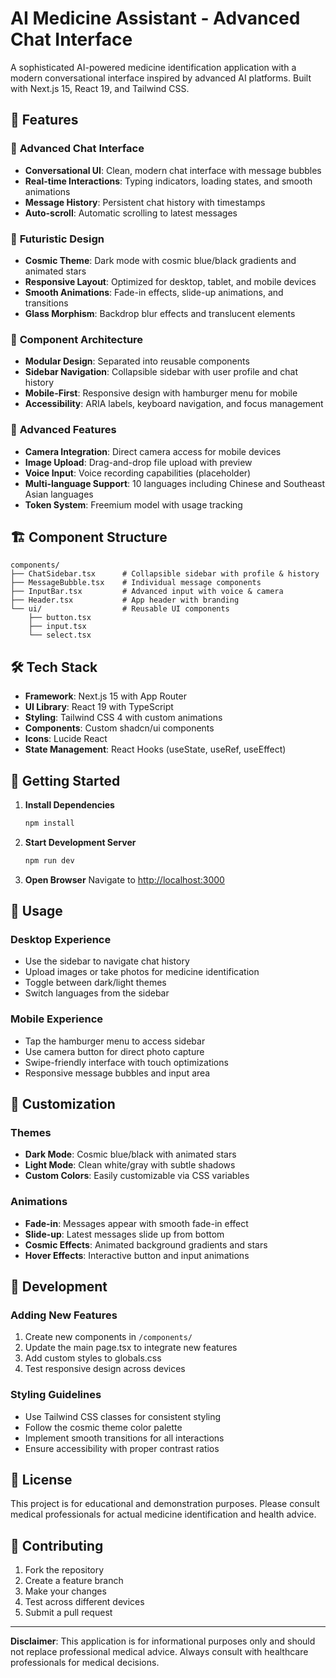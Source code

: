 # AI Medicine Assistant - Advanced Chat Interface

A sophisticated AI-powered medicine identification application with a modern conversational interface inspired by advanced AI platforms. Built with Next.js 15, React 19, and Tailwind CSS.

## 🚀 Features

### 💬 **Advanced Chat Interface**
- **Conversational UI**: Clean, modern chat interface with message bubbles
- **Real-time Interactions**: Typing indicators, loading states, and smooth animations
- **Message History**: Persistent chat history with timestamps
- **Auto-scroll**: Automatic scrolling to latest messages

### 🎨 **Futuristic Design**
- **Cosmic Theme**: Dark mode with cosmic blue/black gradients and animated stars
- **Responsive Layout**: Optimized for desktop, tablet, and mobile devices
- **Smooth Animations**: Fade-in effects, slide-up animations, and transitions
- **Glass Morphism**: Backdrop blur effects and translucent elements

### 📱 **Component Architecture**
- **Modular Design**: Separated into reusable components
- **Sidebar Navigation**: Collapsible sidebar with user profile and chat history
- **Mobile-First**: Responsive design with hamburger menu for mobile
- **Accessibility**: ARIA labels, keyboard navigation, and focus management

### 🔧 **Advanced Features**
- **Camera Integration**: Direct camera access for mobile devices
- **Image Upload**: Drag-and-drop file upload with preview
- **Voice Input**: Voice recording capabilities (placeholder)
- **Multi-language Support**: 10 languages including Chinese and Southeast Asian languages
- **Token System**: Freemium model with usage tracking

## 🏗️ **Component Structure**

```
components/
├── ChatSidebar.tsx      # Collapsible sidebar with profile & history
├── MessageBubble.tsx    # Individual message components
├── InputBar.tsx         # Advanced input with voice & camera
├── Header.tsx           # App header with branding
└── ui/                  # Reusable UI components
    ├── button.tsx
    ├── input.tsx
    └── select.tsx
```

## 🛠️ **Tech Stack**

- **Framework**: Next.js 15 with App Router
- **UI Library**: React 19 with TypeScript
- **Styling**: Tailwind CSS 4 with custom animations
- **Components**: Custom shadcn/ui components
- **Icons**: Lucide React
- **State Management**: React Hooks (useState, useRef, useEffect)

## 🚀 **Getting Started**

1. **Install Dependencies**
   ```bash
   npm install
   ```

2. **Start Development Server**
   ```bash
   npm run dev
   ```

3. **Open Browser**
   Navigate to [http://localhost:3000](http://localhost:3000)

## 📱 **Usage**

### **Desktop Experience**
- Use the sidebar to navigate chat history
- Upload images or take photos for medicine identification
- Toggle between dark/light themes
- Switch languages from the sidebar

### **Mobile Experience**
- Tap the hamburger menu to access sidebar
- Use camera button for direct photo capture
- Swipe-friendly interface with touch optimizations
- Responsive message bubbles and input area

## 🎨 **Customization**

### **Themes**
- **Dark Mode**: Cosmic blue/black with animated stars
- **Light Mode**: Clean white/gray with subtle shadows
- **Custom Colors**: Easily customizable via CSS variables

### **Animations**
- **Fade-in**: Messages appear with smooth fade-in effect
- **Slide-up**: Latest messages slide up from bottom
- **Cosmic Effects**: Animated background gradients and stars
- **Hover Effects**: Interactive button and input animations

## 🔧 **Development**

### **Adding New Features**
1. Create new components in `/components/`
2. Update the main page.tsx to integrate new features
3. Add custom styles to globals.css
4. Test responsive design across devices

### **Styling Guidelines**
- Use Tailwind CSS classes for consistent styling
- Follow the cosmic theme color palette
- Implement smooth transitions for all interactions
- Ensure accessibility with proper contrast ratios

## 📄 **License**

This project is for educational and demonstration purposes. Please consult medical professionals for actual medicine identification and health advice.

## 🤝 **Contributing**

1. Fork the repository
2. Create a feature branch
3. Make your changes
4. Test across different devices
5. Submit a pull request

---

**Disclaimer**: This application is for informational purposes only and should not replace professional medical advice. Always consult with healthcare professionals for medical decisions.
